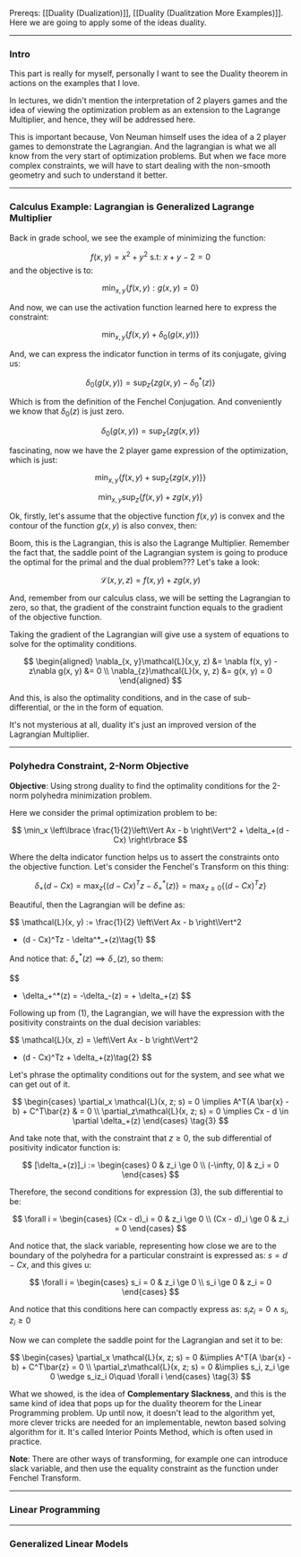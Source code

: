 Prereqs: [[Duality (Dualization)]], [[Duality (Dualitzation More Examples)]]. 
Here we are going to apply some of the ideas duality. 

---
### **Intro**

This part is really for myself, personally I want to see the Duality theorem in actions on the examples that I love. 

In lectures, we didn't mention the interpretation of 2 players games and the idea of viewing the optimization problem as an extension to the Lagrange Multiplier, and hence, they will be addressed here. 

This is important because, Von Neuman himself uses the idea of a 2 player games to demonstrate the Lagrangian. And the lagrangian is what we all know from the very start of optimization problems. But when we face more complex constraints, we will have to start dealing with the non-smooth geometry and such to understand it better. 

---
### **Calculus Example: Lagrangian is Generalized Lagrange Multiplier** 

Back in grade school, we see the example of minimizing the function: 

$$
f(x, y) = x^2 + y^2 \text{ s.t: } x + y -2 = 0
$$
and the objective is to:

$$
\min_{x, y} \left\lbrace
    f(x, y) : g(x, y) =0
\right\rbrace
$$

And now, we can use the activation function learned here to express the constraint: 

$$
\min_{x, y} \left\lbrace
    f(x, y) + \delta_0(g(x, y))
\right\rbrace
$$

And, we can express the indicator function in terms of its conjugate, giving us: 

$$
\delta_0(g(x, y)) = \sup_{z} \left\lbrace
    zg(x, y) - \delta_0^*(z)
\right\rbrace
$$

Which is from the definition of the Fenchel Conjugation. And conveniently we know that $\delta_0(z)$ is just zero. 

$$
\delta_0(g(x, y)) = \sup_{z} \left\lbrace
    zg(x, y)
\right\rbrace
$$

fascinating, now we have the 2 player game expression of the optimization, which is just: 

$$
\min_{x, y} \left\lbrace
    f(x, y) + \sup_z\left\lbrace
        zg(x, y)
    \right\rbrace 
\right\rbrace
$$

$$
\min_{x, y}\sup_z \left\lbrace
    f(x, y) + zg(x, y)
\right\rbrace
$$

Ok, firstly, let's assume that the objective function $f(x, y)$ is convex and the contour of the function $g(x,y)$ is also convex, then: 

Boom, this is the Lagrangian, this is also the Lagrange Multiplier. Remember the fact that, the saddle point of the Lagrangian system is going to produce the optimal for the primal and the dual problem??? Let's take a look: 

$$
\mathcal{L}(x, y, z) =
f(x, y) + zg(x, y)
$$

And, remember from our calculus class, we will be setting the Lagrangian to zero, so that, the gradient of the constraint function equals to the gradient of the objective function. 

Taking the gradient of the Lagrangian will give use a system of equations to solve for the optimality conditions. 

$$
\begin{aligned}
\nabla_{x, y}\mathcal{L}(x,y, z) &= \nabla f(x, y) - z\nabla g(x, y) &= 0    
\\
\nabla_{z}\mathcal{L}(x, y, z) &= g(x, y) = 0
\end{aligned}
$$

And this, is also the optimality conditions, and in the case of sub-differential, or the in the form of equation.

It's not mysterious at all, duality it's just an improved version of the Lagrangian Multiplier. 

---
### **Polyhedra Constraint, 2-Norm Objective**

**Objective**: Using strong duality to find the optimality conditions for the 2-norm polyhedra minimization problem.

Here we consider the primal optimization problem to be: 

$$
\min_x \left\lbrace
    \frac{1}{2}\left\Vert
         Ax - b
    \right\Vert^2 + \delta_+(d - Cx)
\right\rbrace
$$

Where the delta indicator function helps us to assert the constraints onto the objective function. Let's consider the Fenchel's Transform on this thing:

$$
\delta_+(d - Cx) = \max_z \left\lbrace
    (d - Cx)^Tz - \delta_+^*(z)
\right\rbrace = \max_{z\ge 0} \left\lbrace
    (d - Cx)^Tz
\right\rbrace
$$

Beautiful, then the Lagrangian will be define as: 

$$
\mathcal{L}(x, y) := 
\frac{1}{2}
\left\Vert
    Ax - b 
\right\Vert^2
+ (d - Cx)^Tz - \delta^*_+(z)\tag{1}
$$

And notice that: $\delta_+^*(z) \implies \delta_-(z)$, so them: 

$$
 - \delta_+^*(z) = -\delta_-(z) = + \delta_+(z)
$$

Following up from (1), the Lagrangian, we will have the expression with the positivity constraints on the dual decision variables: 

$$
\mathcal{L}(x, z) = \left\Vert
    Ax - b 
\right\Vert^2
+ (d - Cx)^Tz + \delta_+(z)\tag{2}
$$

Let's phrase the optimality conditions out for the system, and see what we can get out of it. 

$$
\begin{cases}
    \partial_x \mathcal{L}(x, z; s) = 0 \implies A^T(A \bar{x} - b) + C^T\bar{z} & = 0 
    \\
    \partial_z\mathcal{L}(x, z; s) = 0 \implies Cx - d \in \partial \delta_+(z)
\end{cases} \tag{3}
$$

And take note that, with the constraint that $z \ge 0$, the sub differential of positivity indicator function is: 

$$
[\delta_+(z)]_i := 
\begin{cases}
    0 & z_i \ge 0 \\
    (-\infty, 0] & z_i = 0
\end{cases}
$$

Therefore, the second conditions for expression (3), the sub differential to be: 

$$
\forall i = \begin{cases}
    (Cx - d)_i = 0 & z_i \ge 0
    \\
    (Cx - d)_i \ge 0 & z_i = 0
\end{cases}
$$

And notice that, the slack variable, representing how close we are to the boundary of the polyhedra for a particular constraint is expressed as: $s = d - Cx$, and this gives u: 

$$
\forall i = \begin{cases}
    s_i = 0 & z_i \ge 0
    \\
    s_i \ge 0 & z_i = 0
\end{cases}
$$

And notice that this conditions here can compactly express as: $s_iz_i = 0 \wedge s_i, z_i \ge 0$

Now we can complete the saddle point for the Lagrangian and set it to be: 

$$
\begin{cases}
    \partial_x \mathcal{L}(x, z; s) = 0 &\implies A^T(A \bar{x} - b) + C^T\bar{z}  = 0 
    \\
    \partial_z\mathcal{L}(x, z; s) = 0 &\implies s_i, z_i \ge 0 \wedge s_iz_i 0\quad \forall i
\end{cases} \tag{3}
$$

What we showed, is the idea of **Complementary Slackness**, and this is the same kind of idea that pops up for the duality theorem for the Linear Programming problem. Up until now, it doesn't lead to the algorithm yet, more clever tricks are needed for an implementable, newton based solving algorithm for it. It's called Interior Points Method, which is often used in practice. 

**Note**: 
There are other ways of transforming, for example one can introduce slack variable, and then use the equality constraint as the function under Fenchel Transform. 

---
### **Linear Programming**


---
### **Generalized Linear Models**


